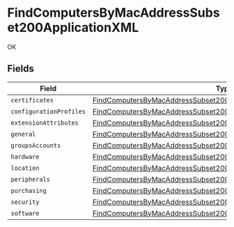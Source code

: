 # FindComputersByMacAddressSubset200ApplicationXML

OK


## Fields

| Field                                                                                                                                                                       | Type                                                                                                                                                                        | Required                                                                                                                                                                    | Description                                                                                                                                                                 |
| --------------------------------------------------------------------------------------------------------------------------------------------------------------------------- | --------------------------------------------------------------------------------------------------------------------------------------------------------------------------- | --------------------------------------------------------------------------------------------------------------------------------------------------------------------------- | --------------------------------------------------------------------------------------------------------------------------------------------------------------------------- |
| `certificates`                                                                                                                                                              | [FindComputersByMacAddressSubset200ApplicationXMLCertificates](../../models/operations/findcomputersbymacaddresssubset200applicationxmlcertificates.md)[]                   | :heavy_minus_sign:                                                                                                                                                          | N/A                                                                                                                                                                         |
| `configurationProfiles`                                                                                                                                                     | [FindComputersByMacAddressSubset200ApplicationXMLConfigurationProfiles](../../models/operations/findcomputersbymacaddresssubset200applicationxmlconfigurationprofiles.md)[] | :heavy_minus_sign:                                                                                                                                                          | N/A                                                                                                                                                                         |
| `extensionAttributes`                                                                                                                                                       | [FindComputersByMacAddressSubset200ApplicationXMLExtensionAttributes](../../models/operations/findcomputersbymacaddresssubset200applicationxmlextensionattributes.md)[]     | :heavy_minus_sign:                                                                                                                                                          | N/A                                                                                                                                                                         |
| `general`                                                                                                                                                                   | [FindComputersByMacAddressSubset200ApplicationXMLGeneral](../../models/operations/findcomputersbymacaddresssubset200applicationxmlgeneral.md)                               | :heavy_minus_sign:                                                                                                                                                          | N/A                                                                                                                                                                         |
| `groupsAccounts`                                                                                                                                                            | [FindComputersByMacAddressSubset200ApplicationXMLGroupsAccounts](../../models/operations/findcomputersbymacaddresssubset200applicationxmlgroupsaccounts.md)                 | :heavy_minus_sign:                                                                                                                                                          | N/A                                                                                                                                                                         |
| `hardware`                                                                                                                                                                  | [FindComputersByMacAddressSubset200ApplicationXMLHardware](../../models/operations/findcomputersbymacaddresssubset200applicationxmlhardware.md)                             | :heavy_minus_sign:                                                                                                                                                          | N/A                                                                                                                                                                         |
| `location`                                                                                                                                                                  | [FindComputersByMacAddressSubset200ApplicationXMLLocation](../../models/operations/findcomputersbymacaddresssubset200applicationxmllocation.md)                             | :heavy_minus_sign:                                                                                                                                                          | N/A                                                                                                                                                                         |
| `peripherals`                                                                                                                                                               | [FindComputersByMacAddressSubset200ApplicationXMLPeripherals](../../models/operations/findcomputersbymacaddresssubset200applicationxmlperipherals.md)                       | :heavy_minus_sign:                                                                                                                                                          | N/A                                                                                                                                                                         |
| `purchasing`                                                                                                                                                                | [FindComputersByMacAddressSubset200ApplicationXMLPurchasing](../../models/operations/findcomputersbymacaddresssubset200applicationxmlpurchasing.md)                         | :heavy_minus_sign:                                                                                                                                                          | N/A                                                                                                                                                                         |
| `security`                                                                                                                                                                  | [FindComputersByMacAddressSubset200ApplicationXMLSecurity](../../models/operations/findcomputersbymacaddresssubset200applicationxmlsecurity.md)                             | :heavy_minus_sign:                                                                                                                                                          | N/A                                                                                                                                                                         |
| `software`                                                                                                                                                                  | [FindComputersByMacAddressSubset200ApplicationXMLSoftware](../../models/operations/findcomputersbymacaddresssubset200applicationxmlsoftware.md)                             | :heavy_minus_sign:                                                                                                                                                          | N/A                                                                                                                                                                         |